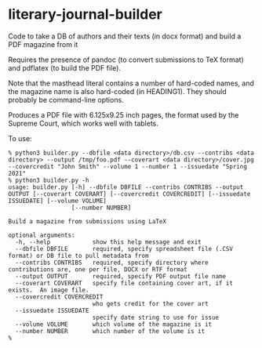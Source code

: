 # literary-journal-builder

Code to take a DB of authors and their texts (in docx format) and build a PDF magazine from it

Requires the presence of pandoc (to convert submissions to TeX format) and pdflatex (to build the PDF file).

Note that the masthead literal contains a number of hard-coded names, and the magazine name is also hard-coded (in HEADING1).  They should probably be command-line options.

Produces a PDF file with 6.125x9.25 inch pages, the format used by the Supreme Court, which works well with tablets.

To use:

```
% python3 builder.py --dbfile <data directory>/db.csv --contribs <data directory> --output /tmp/foo.pdf --coverart <data directory>/cover.jpg --covercredit "John Smith" --volume 1 --number 1 --issuedate "Spring 2021"
% python3 builder.py -h
usage: builder.py [-h] --dbfile DBFILE --contribs CONTRIBS --output OUTPUT [--coverart COVERART] [--covercredit COVERCREDIT] [--issuedate ISSUEDATE] [--volume VOLUME]
                  [--number NUMBER]

Build a magazine from submissions using LaTeX

optional arguments:
  -h, --help            show this help message and exit
  --dbfile DBFILE       required, specify spreadsheet file (.CSV format) or DB file to pull metadata from
  --contribs CONTRIBS   required, specify directory where contributions are, one per file, DOCX or RTF format
  --output OUTPUT       required, specify PDF output file name
  --coverart COVERART   specify file containing cover art, if it exists.  An image file.
  --covercredit COVERCREDIT
                        who gets credit for the cover art
  --issuedate ISSUEDATE
                        specify date string to use for issue
  --volume VOLUME       which volume of the magazine is it
  --number NUMBER       which number of the volume is it
%
```
